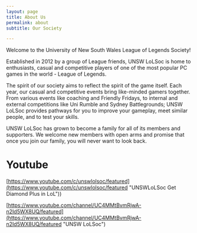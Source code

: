 ```yaml
---
layout: page
title: About Us
permalink: about
subtitle: Our Society

---
```

Welcome to the University of New South Wales League of Legends Society!

Established in 2012 by a group of League friends, UNSW LoLSoc is home to enthusiasts, casual and competitive players of one of the most popular PC games in the world - League of Legends.

The spirit of our society aims to reflect the spirit of the game itself. Each year, our casual and competitive events bring like-minded gamers together. From various events like coaching and Friendly Fridays, to internal and external competitions like Uni Rumble and Sydney Battlegrounds; UNSW LoLSoc provides pathways for you to improve your gameplay, meet similar people, and to test your skills.

UNSW LoLSoc has grown to become a family for all of its members and supporters. We welcome new members with open arms and promise that once you join our family, you will never want to look back.

# Youtube

[https://www.youtube.com/c/unswlolsoc/featured](https://www.youtube.com/c/unswlolsoc/featured "UNSWLoLSoc Get Diamond Plus in LoL"))

[https://www.youtube.com/channel/UC4MMtBvmRjwA-n2Id5WX8UQ/featured](https://www.youtube.com/channel/UC4MMtBvmRjwA-n2Id5WX8UQ/featured "UNSW LoLSoc")
